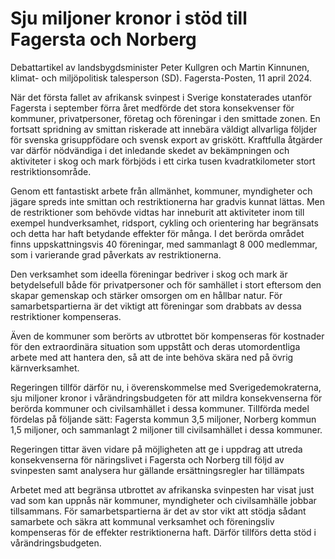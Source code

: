# Sju miljoner kronor i stöd till Fagersta och Norberg

Debattartikel av landsbygdsminister Peter Kullgren och Martin Kinnunen, klimat\- och miljöpolitisk talesperson (SD). Fagersta\-Posten, 11 april 2024\.


När det första fallet av afrikansk svinpest i Sverige konstaterades utanför Fagersta i september förra året medförde det stora konsekvenser för kommuner, privatpersoner, företag och föreningar i den smittade zonen. En fortsatt spridning av smittan riskerade att innebära väldigt allvarliga följder för svenska grisuppfödare och svensk export av griskött. Kraftfulla åtgärder var därför nödvändiga i det inledande skedet av bekämpningen och aktiviteter i skog och mark förbjöds i ett cirka tusen kvadratkilometer stort restriktionsområde.

Genom ett fantastiskt arbete från allmänhet, kommuner, myndigheter och jägare spreds inte smittan och restriktionerna har gradvis kunnat lättas. Men de restriktioner som behövde vidtas har inneburit att aktiviteter inom till exempel hundverksamhet, ridsport, cykling och orientering har begränsats och detta har haft betydande effekter för många. I det berörda området finns uppskattningsvis 40 föreningar, med sammanlagt 8 000 medlemmar, som i varierande grad påverkats av restriktionerna.

Den verksamhet som ideella föreningar bedriver i skog och mark är betydelsefull både för privatpersoner och för samhället i stort eftersom den skapar gemenskap och stärker omsorgen om en hållbar natur. För samarbetspartierna är det viktigt att föreningar som drabbats av dessa restriktioner kompenseras.

Även de kommuner som berörts av utbrottet bör kompenseras för kostnader för den extraordinära situation som uppstått och deras utomordentliga arbete med att hantera den, så att de inte behöva skära ned på övrig kärnverksamhet.

Regeringen tillför därför nu, i överenskommelse med Sverigedemokraterna, sju miljoner kronor i vårändringsbudgeten för att mildra konsekvenserna för berörda kommuner och civilsamhället i dessa kommuner. Tillförda medel fördelas på följande sätt: Fagersta kommun 3,5 miljoner, Norberg kommun 1,5 miljoner, och sammanlagt 2 miljoner till civilsamhället i dessa kommuner.

Regeringen tittar även vidare på möjligheten att ge i uppdrag att utreda konsekvenserna för näringslivet i Fagersta och Norberg till följd av svinpesten samt analysera hur gällande ersättningsregler har tillämpats

Arbetet med att begränsa utbrottet av afrikanska svinpesten har visat just vad som kan uppnås när kommuner, myndigheter och civilsamhälle jobbar tillsammans. För samarbetspartierna är det av stor vikt att stödja sådant samarbete och säkra att kommunal verksamhet och föreningsliv kompenseras för de effekter restriktionerna haft. Därför tillförs detta stöd i vårändringsbudgeten.
